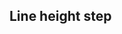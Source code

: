 ## Line height step


<!-- <values.lineHeightStep> -->
<!-- </values.lineHeightStep> -->


<!-- <variants.lineHeightStep> -->
<!-- </variants.lineHeightStep> -->
